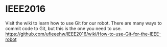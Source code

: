 # IEEE2016

Visit the wiki to learn how to use Git for our robot. There are many ways to commit code to Git, but this is the one you need to use.
https://github.com/ufieeehw/IEEE2016/wiki/How-to-use-Git-for-the-IEEE-robot
